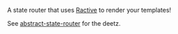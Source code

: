 A state router that uses [Ractive](http://www.ractivejs.org/) to render your templates!

See [abstract-state-router](https://github.com/TehShrike/abstract-state-router) for the deetz.
